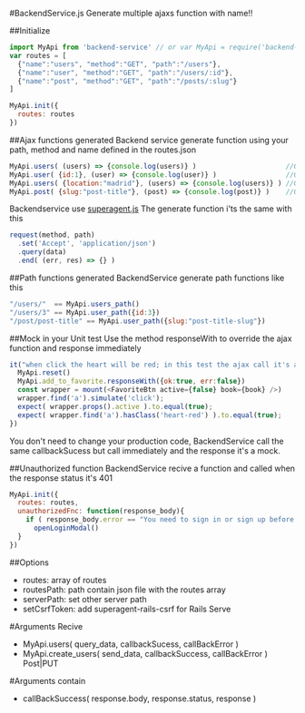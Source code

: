 #BackendService.js
Generate multiple ajaxs function with name!!

##Initialize
```javascript
import MyApi from 'backend-service' // or var MyApi = require('backend-service')
var routes = [
  {"name":"users", "method":"GET", "path":"/users"},
  {"name":"user", "method":"GET", "path":"/users/:id"},
  {"name":"post", "method":"GET", "path":"/posts/:slug"}
]

MyApi.init({
  routes: routes
})
```
##Ajax functions generated
Backend service generate function using your path, method and name defined in the routes.json
```javascript
MyApi.users( (users) => {console.log(users)} )                      //GET /users
MyApi.user( {id:1}, (user) => {console.log(user)} )                 //GET /users/1
MyApi.users( {location:"madrid"}, (users) => {console.log(users)} ) //GET /users?location=madrid
MyApi.post( {slug:"post-title"}, (post) => {console.log(post)} )    //GET /post/post-title
```
Backendservice use [superagent.js](https://github.com/visionmedia/superagent.)
The generate function i'ts the same with this
```javascript
request(method, path)
  .set('Accept', 'application/json')
  .query(data)
  .end( (err, res) => {} )
```

##Path functions generated
BackendService generate path functions like this
```javascript
"/users/"  == MyApi.users_path()
"/users/3" == MyApi.user_path({id:3})
"/post/post-title" == MyApi.user_path({slug:"post-title-slug"})
```

##Mock in your Unit test
Use the method responseWith to override the ajax function and response immediately
```javascript
it("when click the heart will be red; in this test the ajax call it's a mock", function(){
  MyApi.reset()
  MyApi.add_to_favorite.responseWith({ok:true, err:false})
  const wrapper = mount(<FavoriteBtn active={false} book={book} />)
  wrapper.find('a').simulate('click');
  expect( wrapper.props().active ).to.equal(true);
  expect( wrapper.find('a').hasClass('heart-red') ).to.equal(true);
})
```
You don't need to change your production code, BackendService call the same callbackSucess but call immediately and the response it's a mock.

##Unauthorized function
BackendService recive a function and called when the response status it's 401
```javascript
MyApi.init({
  routes: routes,
  unauthorizedFnc: function(response_body){
    if ( response_body.error == "You need to sign in or sign up before continuing.")
      openLoginModal()
  }
})
```

##Options
* routes:  array of routes
* routesPath: path contain json file with the routes array
* serverPath: set other server path
* setCsrfToken: add superagent-rails-csrf for Rails Serve

#Arguments Recive
* MyApi.users( query_data, callbackSucess, callBackError )
* MyApi.create_users( send_data, callbackSuccess, callBackError ) Post|PUT

#Arguments contain
* callBackSuccess( response.body, response.status, response  )
